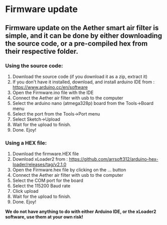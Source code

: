 # Firmware update

## Firmware update on the Aether smart air filter is simple, and it can be done by either downloading the source code, or a pre-compiled hex from their respective folder.

### Using the source code:

1. Download the source code (if you download it as a zip, extract it) 
2. If you don't have it installed, download, and install arduino IDE from  : https://www.arduino.cc/en/software
3. Open the Firmware.ino file with the IDE
4. Connect the Aether air filter with usb to the computer
5. Select the arduino nano (atmega328p)  board from the Tools->Board menu
6. Select the port from the Tools->Port menu
7.  Select Sketch->Upload
8.  Wait for the upload to finish.
9.  Done. Ejoy!

### Using a HEX file:

1. Download the firmware.HEX file 
2. Download xLoader2 from : https://github.com/arrsoft312/arduino-hex-loader/releases/tag/v2.1.0
3. Open the Firmware.hex file by clicking on the ... button
4. Connect the Aether air filter with usb to the computer
5. Select the COM port for the board
6. Select the 115200 Baud rate
7. Click upload
8. Wait for the upload to finish.
9. Done. Ejoy!

**We do not have anything to do with either Arduino IDE, or the xLoader2 software, use them at your own risk!**
